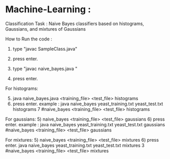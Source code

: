 # Machine-Learning : 
Classification Task : Naive Bayes classifiers based on histograms, Gaussians, and mixtures of Gaussians

How to Run the code :
1) type "javac SampleClass.java"
2) press enter.

3) type "javac naive_bayes.java "
4) press enter.

For histograms:

5) java naive_bayes.java <training_file> <test_file> histograms <number>
6) press enter.
example : 
java naive_bayes yeast_training.txt yeast_test.txt histograms 7
#naive_bayes <training_file> <test_file> histograms <number of histrogram>

For gaussians:
5) naive_bayes <training_file> <test_file> gaussians
6) press enter.
example : 
java naive_bayes yeast_training.txt yeast_test.txt gaussians
#naive_bayes <training_file> <test_file> gaussians

For mixtures:
5) naive_bayes <training_file> <test_file> mixtures <number>
6) press enter.
java naive_bayes yeast_training.txt yeast_test.txt mixtures 3
#naive_bayes <training_file> <test_file> mixtures <number of gaussians>
